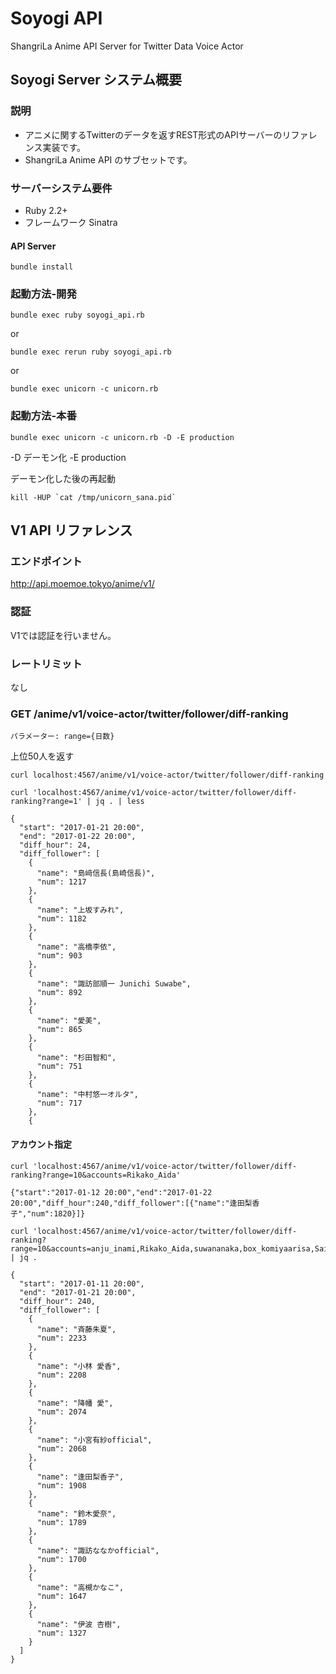# Soyogi API
ShangriLa Anime API Server for Twitter Data Voice Actor

## Soyogi Server システム概要

### 説明

* アニメに関するTwitterのデータを返すREST形式のAPIサーバーのリファレンス実装です。
* ShangriLa Anime API のサブセットです。

### サーバーシステム要件

* Ruby 2.2+
* フレームワーク Sinatra

#### API Server

```
bundle install
```

### 起動方法-開発

```
bundle exec ruby soyogi_api.rb
```

or

```
bundle exec rerun ruby soyogi_api.rb
```

or


```
bundle exec unicorn -c unicorn.rb
```

### 起動方法-本番

```
bundle exec unicorn -c unicorn.rb -D -E production
```
-D デーモン化
-E production

デーモン化した後の再起動

```
kill -HUP `cat /tmp/unicorn_sana.pid`
```


## V1 API リファレンス

### エンドポイント

http://api.moemoe.tokyo/anime/v1/

### 認証

V1では認証を行いません。


### レートリミット

なし

### GET /anime/v1/voice-actor/twitter/follower/diff-ranking

```
パラメーター: range={日数}
```

上位50人を返す

```
curl localhost:4567/anime/v1/voice-actor/twitter/follower/diff-ranking

curl 'localhost:4567/anime/v1/voice-actor/twitter/follower/diff-ranking?range=1' | jq . | less
```


```
{
  "start": "2017-01-21 20:00",
  "end": "2017-01-22 20:00",
  "diff_hour": 24,
  "diff_follower": [
    {
      "name": "島﨑信長(島崎信長)",
      "num": 1217
    },
    {
      "name": "上坂すみれ",
      "num": 1182
    },
    {
      "name": "高橋李依",
      "num": 903
    },
    {
      "name": "諏訪部順一 Junichi Suwabe",
      "num": 892
    },
    {
      "name": "愛美",
      "num": 865
    },
    {
      "name": "杉田智和",
      "num": 751
    },
    {
      "name": "中村悠一オルタ",
      "num": 717
    },
    {
```    

#### アカウント指定

```
curl 'localhost:4567/anime/v1/voice-actor/twitter/follower/diff-ranking?range=10&accounts=Rikako_Aida'
```

```
{"start":"2017-01-12 20:00","end":"2017-01-22 20:00","diff_hour":240,"diff_follower":[{"name":"逢田梨香子","num":1820}]}
```


```
curl 'localhost:4567/anime/v1/voice-actor/twitter/follower/diff-ranking?range=10&accounts=anju_inami,Rikako_Aida,suwananaka,box_komiyaarisa,Saito_Shuka,Aikyan_,kanako_tktk,aina_suzuki723,furihata_ai' | jq .
```


```
{
  "start": "2017-01-11 20:00",
  "end": "2017-01-21 20:00",
  "diff_hour": 240,
  "diff_follower": [
    {
      "name": "斉藤朱夏",
      "num": 2233
    },
    {
      "name": "小林 愛香",
      "num": 2208
    },
    {
      "name": "降幡 愛",
      "num": 2074
    },
    {
      "name": "小宮有紗official",
      "num": 2068
    },
    {
      "name": "逢田梨香子",
      "num": 1908
    },
    {
      "name": "鈴木愛奈",
      "num": 1789
    },
    {
      "name": "諏訪ななかofficial",
      "num": 1700
    },
    {
      "name": "高槻かなこ",
      "num": 1647
    },
    {
      "name": "伊波 杏樹",
      "num": 1327
    }
  ]
}
```